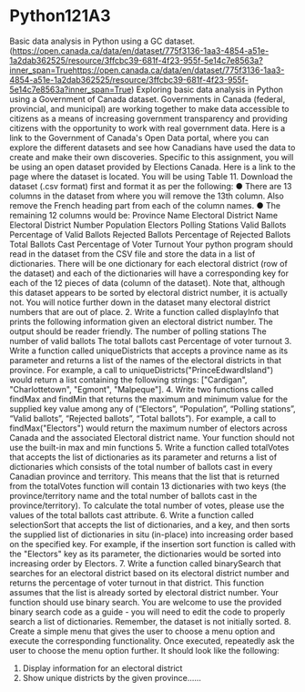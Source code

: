 # Python121A3
Basic data analysis in Python using a GC dataset. (https://open.canada.ca/data/en/dataset/775f3136-1aa3-4854-a51e-1a2dab362525/resource/3ffcbc39-681f-4f23-955f-5e14c7e8563a?inner_span=Truehttps://open.canada.ca/data/en/dataset/775f3136-1aa3-4854-a51e-1a2dab362525/resource/3ffcbc39-681f-4f23-955f-5e14c7e8563a?inner_span=True)
Exploring basic data analysis in Python using a Government of
Canada dataset. Governments in Canada (federal, provincial, and municipal) are working
together to make data accessible to citizens as a means of increasing government transparency
and providing citizens with the opportunity to work with real government data. Here is a link to
the Government of Canada's Open Data portal, where you can explore the different datasets
and see how Canadians have used the data to create and make their own discoveries.
Specific to this assignment, you will be using an open dataset provided by Elections Canada.
Here is a link to the page where the dataset is located. You will be using Table 11. Download the
dataset (.csv format) first and format it as per the following:
● There are 13 columns in the dataset from where you will remove the 13th column. Also
remove the French heading part from each of the column names.
● The remaining 12 columns would be:
Province Name
Electoral District Name
Electoral District Number
Population
Electors
Polling Stations
Valid Ballots
Percentage of Valid Ballots
Rejected Ballots
Percentage of Rejected Ballots
Total Ballots Cast
Percentage of Voter Turnout
Your python program should read in the dataset from the CSV file and store the data in
a list of dictionaries. There will be one dictionary for each electoral district (row of the
dataset) and each of the dictionaries will have a corresponding key for each of the 12
pieces of data (column of the dataset). Note that, although this dataset appears to be
sorted by electoral district number, it is actually not. You will notice further down in the
dataset many electoral district numbers that are out of place.
2. Write a function called displayInfo that prints the following information given an
electoral district number. The output should be reader friendly.
The number of polling stations
The number of valid ballots
The total ballots cast
Percentage of voter turnout
3. Write a function called uniqueDistricts that accepts a province name as its
parameter and returns a list of the names of the electoral districts in that province. For
example, a call to uniqueDistricts("PrinceEdwardIsland") would return a list
containing the following strings: ["Cardigan", "Charlottetown", "Egmont", "Malpeque"].
4. Write two functions called findMax and findMin that returns the maximum and
minimum value for the supplied key value among any of (“Electors”, “Population”,
“Polling stations”, “Valid ballots”, “Rejected ballots”, “Total ballots”). For example, a call to
findMax("Electors") would return the maximum number of electors across Canada and
the associated Electoral district name. Your function should not use the built-in max and
min functions
5. Write a function called totalVotes that accepts the list of dictionaries as its parameter
and returns a list of dictionaries which consists of the total number of ballots cast in
every Canadian province and territory. This means that the list that is returned from the
totalVotes function will contain 13 dictionaries with two keys (the province/territory name
and the total number of ballots cast in the province/territory). To calculate the total
number of votes, please use the values of the total ballots cast attribute.
6. Write a function called selectionSort that accepts the list of dictionaries, and a key,
and then sorts the supplied list of dictionaries in situ (in-place) into increasing order
based on the specified key. For example, if the insertion sort function is called with the
"Electors" key as its parameter, the dictionaries would be sorted into increasing order by
Electors.
7. Write a function called binarySearch that searches for an electoral district based on
its electoral district number and returns the percentage of voter turnout in that district.
This function assumes that the list is already sorted by electoral district number. Your
function should use binary search. You are welcome to use the provided binary search
code as a guide - you will need to edit the code to properly search a list of dictionaries.
Remember, the dataset is not initially sorted.
8. Create a simple menu that gives the user to choose a menu option and execute the
corresponding functionality. Once executed, repeatedly ask the user to choose the menu
option further. It should look like the following:
1. Display information for an electoral district
2. Show unique districts by the given province......
